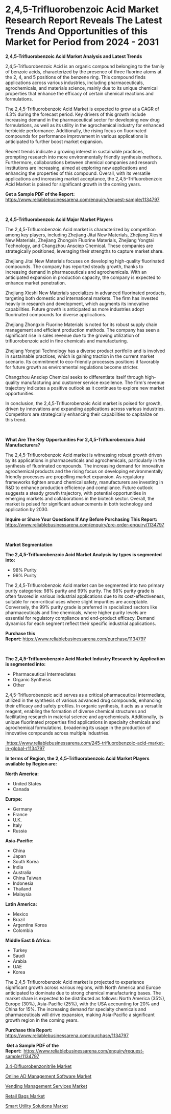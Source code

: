 <p><h1>2,4,5-Trifluorobenzoic Acid Market Research Report Reveals The Latest Trends And Opportunities of this Market for Period from 2024 - 2031</h1></p><p><strong>2,4,5-Trifluorobenzoic Acid Market Analysis and Latest Trends</strong></p>
<p><p>2,4,5-Trifluorobenzoic Acid is an organic compound belonging to the family of benzoic acids, characterized by the presence of three fluorine atoms at the 2, 4, and 5 positions of the benzene ring. This compound finds applications across various industries, including pharmaceuticals, agrochemicals, and materials science, mainly due to its unique chemical properties that enhance the efficacy of certain chemical reactions and formulations.</p><p>The 2,4,5-Trifluorobenzoic Acid Market is expected to grow at a CAGR of 4.3% during the forecast period. Key drivers of this growth include increasing demand in the pharmaceutical sector for developing new drug formulations, as well as its utility in the agrochemical industry for enhanced herbicide performance. Additionally, the rising focus on fluorinated compounds for performance improvement in various applications is anticipated to further boost market expansion.</p><p>Recent trends indicate a growing interest in sustainable practices, prompting research into more environmentally friendly synthesis methods. Furthermore, collaborations between chemical companies and research institutions are increasing, aimed at exploring new applications and enhancing the properties of this compound. Overall, with its versatile applications and increasing market acceptance, the 2,4,5-Trifluorobenzoic Acid Market is poised for significant growth in the coming years.</p></p>
<p><strong>Get a Sample PDF of the Report:&nbsp;</strong> <a href="https://www.reliablebusinessarena.com/enquiry/request-sample/1134797?utm_campaign=1292&utm_medium=2&utm_source=Github&utm_content=ia&utm_term=08102024&utm_id=245-trifluorobenzoic-acid">https://www.reliablebusinessarena.com/enquiry/request-sample/1134797</a></p>
<p>&nbsp;</p>
<p><strong>2,4,5-Trifluorobenzoic Acid Major Market Players</strong></p>
<p><p>The 2,4,5-Trifluorobenzoic Acid market is characterized by competition among key players, including Zhejiang Jitai New Materials, Zhejiang Xieshi New Materials, Zhejiang Zhongxin Fluorine Materials, Zhejiang Yongtai Technology, and Changzhou Ansciep Chemical. These companies are strategically positioned, leveraging their strengths to capture market share.</p><p>Zhejiang Jitai New Materials focuses on developing high-quality fluorinated compounds. The company has reported steady growth, thanks to increasing demand in pharmaceuticals and agrochemicals. With an anticipated expansion in production capacity, the company is expected to enhance market penetration.</p><p>Zhejiang Xieshi New Materials specializes in advanced fluorinated products, targeting both domestic and international markets. The firm has invested heavily in research and development, which augments its innovative capabilities. Future growth is anticipated as more industries adopt fluorinated compounds for diverse applications.</p><p>Zhejiang Zhongxin Fluorine Materials is noted for its robust supply chain management and efficient production methods. The company has seen a significant rise in sales revenue due to the growing utilization of trifluorobenzoic acid in fine chemicals and manufacturing. </p><p>Zhejiang Yongtai Technology has a diverse product portfolio and is involved in sustainable practices, which is gaining traction in the current market scenario. Its commitment to eco-friendly processes positions it favorably for future growth as environmental regulations become stricter.</p><p>Changzhou Ansciep Chemical seeks to differentiate itself through high-quality manufacturing and customer service excellence. The firm's revenue trajectory indicates a positive outlook as it continues to explore new market opportunities.</p><p>In conclusion, the 2,4,5-Trifluorobenzoic Acid market is poised for growth, driven by innovations and expanding applications across various industries. Competitors are strategically enhancing their capabilities to capitalize on this trend.</p></p>
<p>&nbsp;</p>
<p><strong>What Are The Key Opportunities For 2,4,5-Trifluorobenzoic Acid Manufacturers?</strong></p>
<p><p>The 2,4,5-Trifluorobenzoic Acid market is witnessing robust growth driven by its applications in pharmaceuticals and agrochemicals, particularly in the synthesis of fluorinated compounds. The increasing demand for innovative agrochemical products and the rising focus on developing environmentally friendly processes are propelling market expansion. As regulatory frameworks tighten around chemical safety, manufacturers are investing in R&D to enhance production efficiency and compliance. Future outlook suggests a steady growth trajectory, with potential opportunities in emerging markets and collaborations in the biotech sector. Overall, the market is poised for significant advancements in both technology and application by 2030.</p></p>
<p><strong>Inquire or Share Your Questions If Any Before Purchasing This Report:</strong> <a href="https://www.reliablebusinessarena.com/enquiry/pre-order-enquiry/1134797?utm_campaign=1292&utm_medium=2&utm_source=Github&utm_content=ia&utm_term=08102024&utm_id=245-trifluorobenzoic-acid">https://www.reliablebusinessarena.com/enquiry/pre-order-enquiry/1134797</a></p>
<p>&nbsp;</p>
<p><strong>Market Segmentation</strong></p>
<p><strong>The 2,4,5-Trifluorobenzoic Acid Market Analysis by types is segmented into:</strong></p>
<p><ul><li>98% Purity</li><li>99% Purity</li></ul></p>
<p><p>The 2,4,5-Trifluorobenzoic Acid market can be segmented into two primary purity categories: 98% purity and 99% purity. The 98% purity grade is often favored in various industrial applications due to its cost-effectiveness, suitable for non-critical uses where slight impurities are acceptable. Conversely, the 99% purity grade is preferred in specialized sectors like pharmaceuticals and fine chemicals, where higher purity levels are essential for regulatory compliance and end-product efficacy. Demand dynamics for each segment reflect their specific industrial applications.</p></p>
<p><strong>Purchase this Report:&nbsp;</strong><a href="https://www.reliablebusinessarena.com/purchase/1134797?utm_campaign=1292&utm_medium=2&utm_source=Github&utm_content=ia&utm_term=08102024&utm_id=245-trifluorobenzoic-acid">https://www.reliablebusinessarena.com/purchase/1134797</a></p>
<p>&nbsp;</p>
<p><strong>The 2,4,5-Trifluorobenzoic Acid Market Industry Research by Application is segmented into:</strong></p>
<p><ul><li>Pharmaceutical Intermediates</li><li>Organic Synthesis</li><li>Other</li></ul></p>
<p><p>2,4,5-Trifluorobenzoic acid serves as a critical pharmaceutical intermediate, utilized in the synthesis of various advanced drug compounds, enhancing their efficacy and safety profiles. In organic synthesis, it acts as a versatile reagent, enabling the formation of diverse chemical structures and facilitating research in material science and agrochemicals. Additionally, its unique fluorinated properties find applications in specialty chemicals and agrochemical formulations, broadening its usage in the production of innovative compounds across multiple industries.</p></p>
<p><a href="https://www.reliablebusinessarena.com/245-trifluorobenzoic-acid-market-in-global-r1134797?utm_campaign=1292&utm_medium=2&utm_source=Github&utm_content=ia&utm_term=08102024&utm_id=245-trifluorobenzoic-acid">&nbsp;https://www.reliablebusinessarena.com/245-trifluorobenzoic-acid-market-in-global-r1134797</a></p>
<p><strong>In terms of Region, the 2,4,5-Trifluorobenzoic Acid Market Players available by Region are:</strong></p>
<p>
    <p> <strong> North America: </strong>
        <ul>
            <li>United States</li>
            <li>Canada</li>
        </ul>
        </p> 
    <p> <strong> Europe: </strong>
        <ul>
            <li>Germany</li>
            <li>France</li>
            <li>U.K.</li>
            <li>Italy</li>
            <li>Russia</li>
        </ul>
        </p> 
    <p> <strong> Asia-Pacific: </strong>
        <ul>
            <li>China</li>
            <li>Japan</li>
            <li>South Korea</li>
            <li>India</li>
            <li>Australia</li>
            <li>China Taiwan</li>
            <li>Indonesia</li>
            <li>Thailand</li>
            <li>Malaysia</li>
        </ul>
        </p> 
    <p> <strong> Latin America: </strong>
        <ul>
            <li>Mexico</li>
            <li>Brazil</li>
            <li>Argentina Korea</li>
            <li>Colombia</li>
        </ul>
        </p> 
    <p> <strong> Middle East & Africa: </strong>
        <ul>
            <li>Turkey</li>
            <li>Saudi</li>
            <li>Arabia</li>
            <li>UAE</li>
            <li>Korea</li>
        </ul>
    </p>
    </p>
<p><p>The 2,4,5-Trifluorobenzoic Acid market is projected to experience significant growth across various regions, with North America and Europe anticipated to dominate due to strong chemical manufacturing bases. The market share is expected to be distributed as follows: North America (35%), Europe (30%), Asia-Pacific (25%), with the USA accounting for 20% and China for 15%. The increasing demand for specialty chemicals and pharmaceuticals will drive expansion, making Asia-Pacific a significant growth region in the coming years.</p></p>
<p><strong>Purchase this Report: </strong><a href="https://www.reliablebusinessarena.com/purchase/1134797?utm_campaign=1292&utm_medium=2&utm_source=Github&utm_content=ia&utm_term=08102024&utm_id=245-trifluorobenzoic-acid">https://www.reliablebusinessarena.com/purchase/1134797</a></p>
<p>&nbsp;<strong>Get a Sample PDF of the Report:&nbsp;&nbsp;</strong><a href="https://www.reliablebusinessarena.com/enquiry/request-sample/1134797?utm_campaign=1292&utm_medium=2&utm_source=Github&utm_content=ia&utm_term=08102024&utm_id=245-trifluorobenzoic-acid">https://www.reliablebusinessarena.com/enquiry/request-sample/1134797</a></p>
<p><strong></strong></p>
<p><p><a href="https://github.com/provorikovar/Market-Research-Report-List-6/blob/main/34-difluorobenzonitrile-market.md?utm_campaign=1292&utm_medium=2&utm_source=Github&utm_content=ia&utm_term=08102024&utm_id=245-trifluorobenzoic-acid">3,4-Difluorobenzonitrile Market</a></p><p><a href="https://www.linkedin.com/pulse/online-ad-management-software-market-outlook-complete-industry-1jytf?utm_campaign=1292&utm_medium=2&utm_source=Github&utm_content=ia&utm_term=08102024&utm_id=245-trifluorobenzoic-acid">Online AD Management Software Market</a></p><p><a href="https://www.linkedin.com/pulse/vending-management-services-market-outlook-current-assessment-twbdf?utm_campaign=1292&utm_medium=2&utm_source=Github&utm_content=ia&utm_term=08102024&utm_id=245-trifluorobenzoic-acid">Vending Management Services Market</a></p><p><a href="https://www.linkedin.com/pulse/exploring-retail-bags-market-strategic-insights-growth-opportunities-uzw0f?utm_campaign=1292&utm_medium=2&utm_source=Github&utm_content=ia&utm_term=08102024&utm_id=245-trifluorobenzoic-acid">Retail Bags Market</a></p><p><a href="https://www.linkedin.com/pulse/smart-utility-solutions-market-emerging-trends-future-prospects-edoff?utm_campaign=1292&utm_medium=2&utm_source=Github&utm_content=ia&utm_term=08102024&utm_id=245-trifluorobenzoic-acid">Smart Utility Solutions Market</a></p></p>